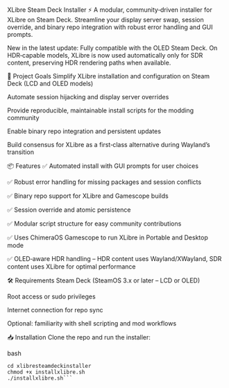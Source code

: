 XLibre Steam Deck Installer
⚡ A modular, community‑driven installer for XLibre on Steam Deck. Streamline your display server swap, session override, and binary repo integration with robust error handling and GUI prompts.

New in the latest update: Fully compatible with the OLED Steam Deck. On HDR‑capable models, XLibre is now used automatically only for SDR content, preserving HDR rendering paths when available.

🚀 Project Goals
Simplify XLibre installation and configuration on Steam Deck (LCD and OLED models)

Automate session hijacking and display server overrides

Provide reproducible, maintainable install scripts for the modding community

Enable binary repo integration and persistent updates

Build consensus for XLibre as a first‑class alternative during Wayland’s transition

📦 Features
✅ Automated install with GUI prompts for user choices

✅ Robust error handling for missing packages and session conflicts

✅ Binary repo support for XLibre and Gamescope builds

✅ Session override and atomic persistence

✅ Modular script structure for easy community contributions

✅ Uses ChimeraOS Gamescope to run XLibre in Portable and Desktop mode

✅ OLED‑aware HDR handling – HDR content uses Wayland/XWayland, SDR content uses XLibre for optimal performance

🛠 Requirements
Steam Deck (SteamOS 3.x or later – LCD or OLED)

Root access or sudo privileges

Internet connection for repo sync

Optional: familiarity with shell scripting and mod workflows

📥 Installation
Clone the repo and run the installer:

bash
```git clone https://github.com/HaplessIdiot/xlibresteamdeckinstaller.git
cd xlibresteamdeckinstaller
chmod +x installxlibre.sh
./installxlibre.sh```
